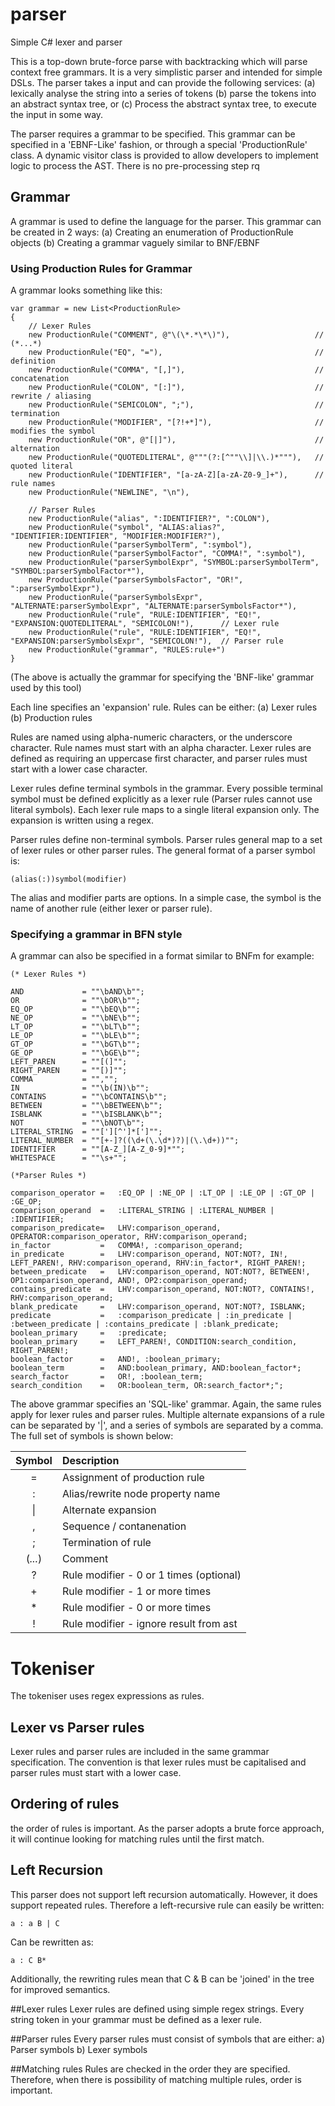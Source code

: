# parser
Simple C# lexer and parser

This is a top-down brute-force parse with backtracking which will parse context free grammars. It is a very simplistic parser and intended for simple DSLs. The parser takes a input and can provide the following services:
(a) lexically analyse the string into a series of tokens
(b) parse the tokens into an abstract syntax tree, or
(c) Process the abstract syntax tree, to execute the input in some way.

The parser requires a grammar to be specified. This grammar can be specified in a 'EBNF-Like' fashion, or through a special 'ProductionRule' class. A dynamic visitor class is provided to allow developers to implement logic to process the AST. There is no pre-processing step rq

## Grammar
A grammar is used to define the language for the parser. This grammar can be created in 2 ways:
(a) Creating an enumeration of ProductionRule objects
(b) Creating a grammar vaguely similar to BNF/EBNF

### Using Production Rules for Grammar
A grammar looks something like this:

```
var grammar = new List<ProductionRule>
{
    // Lexer Rules
    new ProductionRule("COMMENT", @"\(\*.*\*\)"),                   // (*...*)
    new ProductionRule("EQ", "="),                                  // definition
    new ProductionRule("COMMA", "[,]"),                             // concatenation
    new ProductionRule("COLON", "[:]"),                             // rewrite / aliasing
    new ProductionRule("SEMICOLON", ";"),                           // termination
    new ProductionRule("MODIFIER", "[?!+*]"),                       // modifies the symbol
    new ProductionRule("OR", @"[|]"),                               // alternation
    new ProductionRule("QUOTEDLITERAL", @"""(?:[^""\\]|\\.)*"""),   // quoted literal
    new ProductionRule("IDENTIFIER", "[a-zA-Z][a-zA-Z0-9_]+"),      // rule names
    new ProductionRule("NEWLINE", "\n"),

    // Parser Rules
    new ProductionRule("alias", ":IDENTIFIER?", ":COLON"),
    new ProductionRule("symbol", "ALIAS:alias?", "IDENTIFIER:IDENTIFIER", "MODIFIER:MODIFIER?"),
    new ProductionRule("parserSymbolTerm", ":symbol"),
    new ProductionRule("parserSymbolFactor", "COMMA!", ":symbol"),
    new ProductionRule("parserSymbolExpr", "SYMBOL:parserSymbolTerm", "SYMBOL:parserSymbolFactor*"),
    new ProductionRule("parserSymbolsFactor", "OR!", ":parserSymbolExpr"),
    new ProductionRule("parserSymbolsExpr", "ALTERNATE:parserSymbolExpr", "ALTERNATE:parserSymbolsFactor*"),
    new ProductionRule("rule", "RULE:IDENTIFIER", "EQ!", "EXPANSION:QUOTEDLITERAL", "SEMICOLON!"),      // Lexer rule
    new ProductionRule("rule", "RULE:IDENTIFIER", "EQ!", "EXPANSION:parserSymbolsExpr", "SEMICOLON!"),  // Parser rule
    new ProductionRule("grammar", "RULES:rule+")
}
```

(The above is actually the grammar for specifying the 'BNF-like' grammar used by this tool)

Each line specifies an 'expansion' rule. Rules can be either:
(a) Lexer rules
(b) Production rules

Rules are named using alpha-numeric characters, or the underscore character. Rule names must start with an alpha character. Lexer rules are defined as requiring an uppercase first character, and parser rules must start with a lower case character.

Lexer rules define terminal symbols in the grammar. Every possible terminal symbol must be defined explicitly as a lexer rule (Parser rules cannot use literal symbols). Each lexer rule maps to a single literal expansion only. The expansion is written using a regex.

Parser rules define non-terminal symbols. Parser rules general map to a set of lexer rules or other parser rules. The general format of a parser symbol is:

`(alias(:))symbol(modifier)`

The alias and modifier parts are options. In a simple case, the symbol is the name of another rule (either lexer or parser rule).

### Specifying a grammar in BFN style

A grammar can also be specified in a format similar to BNFm for example:

```
(* Lexer Rules *)

AND             = ""\bAND\b"";
OR              = ""\bOR\b"";
EQ_OP           = ""\bEQ\b"";
NE_OP           = ""\bNE\b"";
LT_OP           = ""\bLT\b"";
LE_OP           = ""\bLE\b"";
GT_OP           = ""\bGT\b"";
GE_OP           = ""\bGE\b"";
LEFT_PAREN      = ""[(]"";
RIGHT_PAREN     = ""[)]"";
COMMA           = "","";
IN              = ""\b(IN)\b"";
CONTAINS        = ""\bCONTAINS\b"";
BETWEEN         = ""\bBETWEEN\b"";
ISBLANK         = ""\bISBLANK\b"";
NOT             = ""\bNOT\b"";
LITERAL_STRING  = ""['][^']*[']"";
LITERAL_NUMBER  = ""[+-]?((\d+(\.\d*)?)|(\.\d+))"";
IDENTIFIER      = ""[A-Z_][A-Z_0-9]*"";
WHITESPACE      = ""\s+"";

(*Parser Rules *)

comparison_operator =   :EQ_OP | :NE_OP | :LT_OP | :LE_OP | :GT_OP | :GE_OP;
comparison_operand  =   :LITERAL_STRING | :LITERAL_NUMBER | :IDENTIFIER;
comparison_predicate=   LHV:comparison_operand, OPERATOR:comparison_operator, RHV:comparison_operand;
in_factor           =   COMMA!, :comparison_operand;
in_predicate        =   LHV:comparison_operand, NOT:NOT?, IN!, LEFT_PAREN!, RHV:comparison_operand, RHV:in_factor*, RIGHT_PAREN!;
between_predicate   =   LHV:comparison_operand, NOT:NOT?, BETWEEN!, OP1:comparison_operand, AND!, OP2:comparison_operand;
contains_predicate  =   LHV:comparison_operand, NOT:NOT?, CONTAINS!, RHV:comparison_operand;
blank_predicate     =   LHV:comparison_operand, NOT:NOT?, ISBLANK;
predicate           =   :comparison_predicate | :in_predicate | :between_predicate | :contains_predicate | :blank_predicate;
boolean_primary     =   :predicate;
boolean_primary     =   LEFT_PAREN!, CONDITION:search_condition, RIGHT_PAREN!;
boolean_factor      =   AND!, :boolean_primary;
boolean_term        =   AND:boolean_primary, AND:boolean_factor*;
search_factor       =   OR!, :boolean_term;
search_condition    =   OR:boolean_term, OR:search_factor*;";
```

The above grammar specifies an 'SQL-like' grammar. Again, the same rules apply for lexer rules and parser rules. Multiple alternate expansions of a rule can be separated by '|', and a series of symbols are separated by a comma. The full set of symbols is shown below:

|Symbol  |Description                            |
|:------:|:------------------------------------- |
|=       |Assignment of production rule          |
|:       |Alias/rewrite node property name       |
|\|      |Alternate expansion                    |
|,       |Sequence / contanenation               |
|;       |Termination of rule                    |
|(*...*) |Comment                                |
|?       |Rule modifier - 0 or 1 times (optional)|
|+       |Rule modifier - 1 or more times        |
|*       |Rule modifier - 0 or more times        |
|!       |Rule modifier - ignore result from ast |


# Tokeniser
The tokeniser uses regex expressions as rules.
## Lexer vs Parser rules
Lexer rules and parser rules are included in the same grammar specification. The convention
is that lexer rules must be capitalised and parser rules must start with a lower case.

## Ordering of rules
the order of rules is important. As the parser adopts a brute force approach, it will continue looking for matching rules until the first match.

## Left Recursion
This parser does not support left recursion automatically. However, it does support repeated rules.
Therefore a left-recursive rule can easily be written:

`a : a B | C`

Can be rewritten as:

`a : C B*`

Additionally, the rewriting rules mean that C & B can be 'joined' in the tree for improved semantics.

##Lexer rules
Lexer rules are defined using simple regex strings. Every string token in your grammar must be defined as 
a lexer rule. 

##Parser rules
Every parser rules must consist of symbols that are either:
a) Parser symbols
b) Lexer symbols

##Matching rules
Rules are checked in the order they are specified. Therefore, when there is possibility
of matching multiple rules, order is important.

